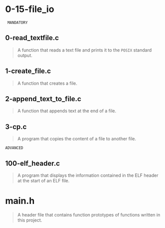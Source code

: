 # 0-15-file_io

``` MANDATORY```

## 0-read_textfile.c
> A function that reads a text file and prints it to the ``` POSIX ``` standard output.

## 1-create_file.c
> A function that creates a file.

## 2-append_text_to_file.c
> A function that appends text at the end of a file.

## 3-cp.c
> A program that copies the content of a file to another file.

```ADVANCED```
## 100-elf_header.c
> A program that displays the information contained in the ELF header at the start of an ELF file.

# main.h
> A header file that contains function prototypes of functions written in this project.
